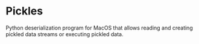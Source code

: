 # Pickles
 Python deserialization program for MacOS that allows reading and creating pickled data streams or executing pickled data.

